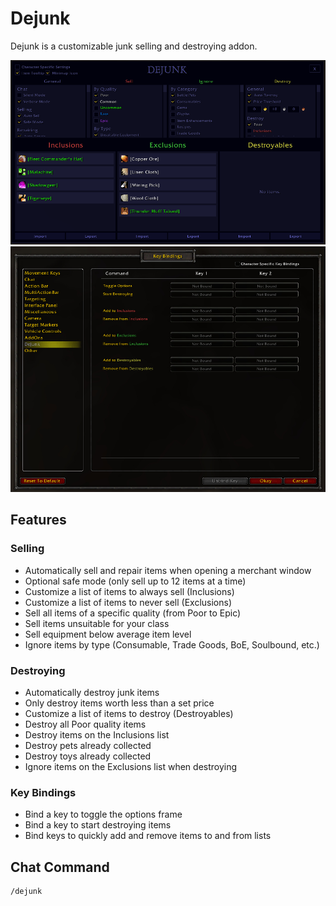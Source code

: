 # Dejunk

Dejunk is a customizable junk selling and destroying addon.

![Dejunk](/Dejunk.png?raw=true)
![Key Bindings](/KeyBindings.png?raw=true)

## Features
### Selling
* Automatically sell and repair items when opening a merchant window
* Optional safe mode (only sell up to 12 items at a time)
* Customize a list of items to always sell (Inclusions)
* Customize a list of items to never sell (Exclusions)
* Sell all items of a specific quality (from Poor to Epic)
* Sell items unsuitable for your class
* Sell equipment below average item level
* Ignore items by type (Consumable, Trade Goods, BoE, Soulbound, etc.)
### Destroying
* Automatically destroy junk items
* Only destroy items worth less than a set price
* Customize a list of items to destroy (Destroyables)
* Destroy all Poor quality items
* Destroy items on the Inclusions list
* Destroy pets already collected
* Destroy toys already collected
* Ignore items on the Exclusions list when destroying
### Key Bindings
* Bind a key to toggle the options frame
* Bind a key to start destroying items
* Bind keys to quickly add and remove items to and from lists

## Chat Command
```
/dejunk
```
